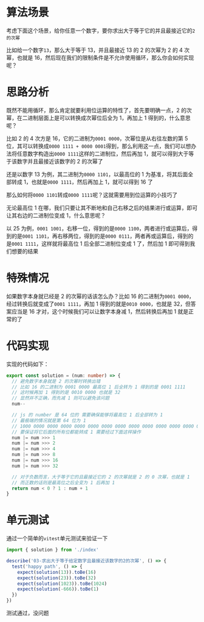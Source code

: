 # 算法场景

考虑下面这个场景，给你任意一个数字，要你求出大于等于它的并且最接近它的`2的次幂`

比如给一个数字`13`，那么大于等于 13，并且最接近 13 的 2 的次幂为 2 的 4 次幂，也就是 16，然后现在我们的限制条件是不允许使用循环，那么你会如何实现呢？

# 思路分析

既然不能用循环，那么肯定就要利用位运算的特性了，首先要明确一点，2 的次幂，在二进制层面上是可以转换成次幂位后全为 1，再加上 1 得到的，什么意思呢？

比如 2 的 4 次方是 16，它的二进制为`0001 0000`，次幂位是从右往左数的第 5 位，其可以转换成`0000 1111 + 0000 0001`得到，那么利用这一点，我们可以想办法将任意数字构造出`0000 1111`这样的二进制位，然后再加 1，就可以得到大于等于该数字并且最接近该数字的 2 的次幂了

还是以数字 13 为例，其二进制为`0000 1101`，以最高位的 1 为基准，将其后面全部转成 1，也就是`0000 1111`，然后再加上 1，就可以得到 16 了

那么如何将`0000 1101`转成`0000 1111`呢？这就需要用到位运算的小技巧了

无论最高位 1 在哪，我们只要让其不断地和自己右移之后的结果进行或运算，即可让其右边的二进制位变成 1，什么意思呢？

以 25 为例，`0001 1001`，右移一位，得到的是`0000 1100`，两者进行或运算后，得到的是`0001 1101`，再右移两位，得到的是`0000 0111`，两者再或运算后，得到的是`0001 1111`，这样就将最高位 1 后全部二进制位变成 1 了，然后加 1 即可得到我们想要的结果

# 特殊情况

如果数字本身就已经是 2 的次幂的话该怎么办？比如 16 的二进制为`0001 0000`，经过转换后就变成了`0001 1111`，再加 1 得到的就是`0010 0000`，也就是 32，但答案应当是 16 才对，这个时候我们可以让数字本身减 1，然后转换后再加 1 就是正常的了

# 代码实现

实现的代码如下：

```ts
export const solution = (num: number) => {
  // 避免数字本身就是 2 的次幂时转换出错
  // 比如 16 的二进制为 0001 0000 最高位 1 后全转为 1 得到的是 0001 1111
  // 这时候再加 1 得到的是 0010 0000 也就是 32
  // 显然并不正确，而先减 1 则可以避免该问题
  num--

  // js 的 number 是 64 位的 需要确保能够将最高位 1 后全部转为 1
  // 最极端的情况就是第 64 位为 1
  // 1000 0000 0000 0000 0000 0000 0000 0000 0000 0000 0000 0000 0000 0000 0000 0000
  // 要保证将它后面的所有位都能转成 1 需要经过下面这样操作
  num |= num >>> 1
  num |= num >>> 2
  num |= num >>> 4
  num |= num >>> 8
  num |= num >>> 16
  num |= num >>> 32

  // 对于负数而言，大于等于它的且最接近它的 2 的次幂就是 2 的 0 次幂，也就是 1
  // 而正数的话则是最高位之后全变为 1 后再加 1
  return num < 0 ? 1 : num + 1
}
```

# 单元测试

通过一个简单的`vitest`单元测试来验证一下

```ts
import { solution } from './index'

describe('03-求出大于等于给定数字且最接近该数字的2的次幂', () => {
  test('happy path', () => {
    expect(solution(13)).toBe(16)
    expect(solution(23)).toBe(32)
    expect(solution(1023)).toBe(1024)
    expect(solution(-666)).toBe(1)
  })
})
```

测试通过，没问题
